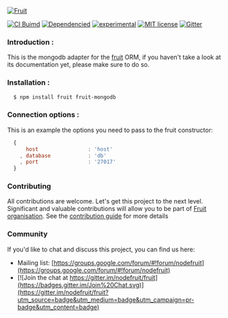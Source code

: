 [![Fruit][logo]][repo-link]

[![CI Buimd][build-image]][build-url]
[![Dependencied][dependencies-image]][dependencies-url]
[![experimental][stability-image]][stability-url]
[![MIT license][license-img]][license-url]
[![Gitter][gitter-img]][gitter-url]

### Introduction :

This is the mongodb adapter for the [fruit](http://npmjs.com/package/fruit) ORM, if you haven't take a look at its documentation yet, please make sure to do so.

### Installation :

```bash
  $ npm install fruit fruit-mongodb
```

### Connection options :

This is an example the options you need to pass to the fruit constructor:

```javascript
  {
      host                : 'host'
    , database            : 'db'
    , port                : '27017'
  }
```
### Contributing

All contributions are welcome. Let's get this project to the next level.
Significant and valuable contributions will allow you to be part of [Fruit organisation](http://github.com/nodefruit).
See the [contribution guide](http://github.com/nodefruit/fruit/blob/master/CONTRIBUTING.md) for more details

### Community

If you'd like to chat and discuss this project, you can find us here:

- Mailing list: [https://groups.google.com/forum/#!forum/nodefruit](https://groups.google.com/forum/#!forum/nodefruit)
- [![Join the chat at https://gitter.im/nodefruit/fruit](https://badges.gitter.im/Join%20Chat.svg)](https://gitter.im/nodefruit/fruit?utm_source=badge&utm_medium=badge&utm_campaign=pr-badge&utm_content=badge)

[logo]: https://github.com/nodefruit/fruit-mongodb/raw/master/pres/fruit-and-mongo-logo.png
[repo-link]: https://github.com/nodefruit/fruit-mongodb
[build-image]: https://api.travis-ci.org/nodefruit/fruit-mongodb.svg
[build-url]: https://github.com/nodefruit/fruit-mongodb
[stability-image]: https://img.shields.io/badge/stability-experimental-orange.svg
[stability-url]: https://github.com/nodefruit/fruit-mysql
[license-img]: https://img.shields.io/badge/license-MIT-green.svg
[license-url]: https://github.com/nodefruit/fruit-mongodb/blob/master/LICENSE
[dependencies-image]:https://david-dm.org/nodefruit/fruit-mongodb.svg
[dependencies-url]:https://npmjs.com/package/fruit-mongodb
[gitter-img]: https://badges.gitter.im/Join%20Chat.svg
[gitter-url]: https://gitter.im/nodefruit/fruit?utm_source=badge&utm_medium=badge&utm_campaign=pr-badge&utm_content=badge